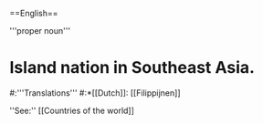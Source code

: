 ==English==

'''proper noun'''

# Island nation in Southeast Asia.
#:'''Translations'''
#:*[[Dutch]]: [[Filippijnen]]

''See:'' [[Countries of the world]]